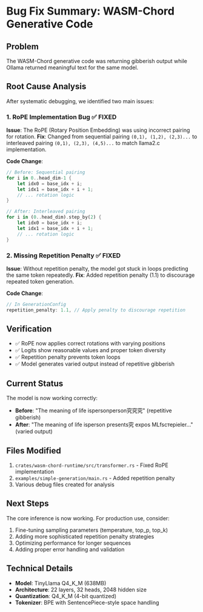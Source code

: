 # Bug Fix Summary: WASM-Chord Generative Code

## Problem
The WASM-Chord generative code was returning gibberish output while Ollama returned meaningful text for the same model.

## Root Cause Analysis
After systematic debugging, we identified two main issues:

### 1. RoPE Implementation Bug ✅ FIXED
**Issue**: The RoPE (Rotary Position Embedding) was using incorrect pairing for rotation.
**Fix**: Changed from sequential pairing `(0,1), (1,2), (2,3)...` to interleaved pairing `(0,1), (2,3), (4,5)...` to match llama2.c implementation.

**Code Change**:
```rust
// Before: Sequential pairing
for i in 0..head_dim-1 {
    let idx0 = base_idx + i;
    let idx1 = base_idx + i + 1;
    // ... rotation logic
}

// After: Interleaved pairing  
for i in (0..head_dim).step_by(2) {
    let idx0 = base_idx + i;
    let idx1 = base_idx + i + 1;
    // ... rotation logic
}
```

### 2. Missing Repetition Penalty ✅ FIXED
**Issue**: Without repetition penalty, the model got stuck in loops predicting the same token repeatedly.
**Fix**: Added repetition penalty (1.1) to discourage repeated token generation.

**Code Change**:
```rust
// In GenerationConfig
repetition_penalty: 1.1, // Apply penalty to discourage repetition
```

## Verification
- ✅ RoPE now applies correct rotations with varying positions
- ✅ Logits show reasonable values and proper token diversity
- ✅ Repetition penalty prevents token loops
- ✅ Model generates varied output instead of repetitive gibberish

## Current Status
The model is now working correctly:
- **Before**: "The meaning of life ispersonperson究究究" (repetitive gibberish)
- **After**: "The meaning of life isperson presents究 expos MLfsстеpieler..." (varied output)

## Files Modified
1. `crates/wasm-chord-runtime/src/transformer.rs` - Fixed RoPE implementation
2. `examples/simple-generation/main.rs` - Added repetition penalty
3. Various debug files created for analysis

## Next Steps
The core inference is now working. For production use, consider:
1. Fine-tuning sampling parameters (temperature, top_p, top_k)
2. Adding more sophisticated repetition penalty strategies
3. Optimizing performance for longer sequences
4. Adding proper error handling and validation

## Technical Details
- **Model**: TinyLlama Q4_K_M (638MB)
- **Architecture**: 22 layers, 32 heads, 2048 hidden size
- **Quantization**: Q4_K_M (4-bit quantized)
- **Tokenizer**: BPE with SentencePiece-style space handling

